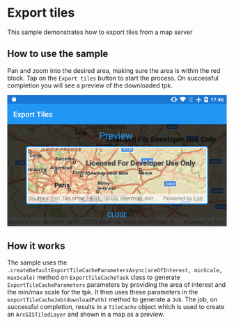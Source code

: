 # Export tiles

This sample demonstrates how to export tiles from a map server

## How to use the sample

Pan and zoom into the desired area, making sure the area is within the red block. Tap on the `Export tiles` button to start the process. On successful completion you will see a preview of the downloaded tpk.

![](image1.png)


## How it works

The sample uses the `.createDefaultExportTileCacheParametersAsync(areOfInterest, minScale, maxScale)` method on `ExportTileCacheTask` class to generate `ExportTileCacheParameters` parameters by providing the area of interest and the min/max scale for the tpk. It then uses these parameters in the `exportTileCacheJob(downloadPath)` method to generate a `Job`. The job, on successful completion, results in a `TileCache` object which is used to create an `ArcGISTiledLayer` and shown in a map as a preview.

